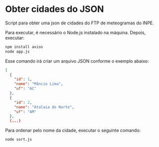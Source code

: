 # Obter cidades do JSON

Script para obter uma json de cidades do FTP de meteogramas do INPE.

Para executar, é necessário o Node.js instalado na máquina. Depois, executar:

```bash
npm install axios
node app.js
```

Esse comando irá criar um arquivo JSON conforme o exemplo abaixo:

```json
[
  {
    "id": 1,
    "name": "Mâncio Lima",
    "uf": "AC"
  },
  {
    "id": 2,
    "name": "Atalaia do Norte",
    "uf": "AM"
  },
  (...)
```

Para ordenar pelo nome da cidade, executar o seguinte comando:

```bash
node sort.js
```
